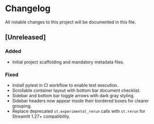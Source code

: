 # Changelog
All notable changes to this project will be documented in this file.

## [Unreleased]
### Added
- Initial project scaffolding and mandatory metadata files.

### Fixed
- Install pytest in CI workflow to enable test execution.
- Scrollable container layout with bottom bar document checklist.
- Sidebar and bottom bar toggle arrows with dark gray styling.
- Sidebar headers now appear inside their bordered boxes for clearer grouping.
- Replace deprecated `st.experimental_rerun` calls with `st.rerun` for Streamlit 1.27+ compatibility.

